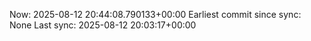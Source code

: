 Now: 2025-08-12 20:44:08.790133+00:00 Earliest commit since sync: None Last sync: 2025-08-12 20:03:17+00:00
